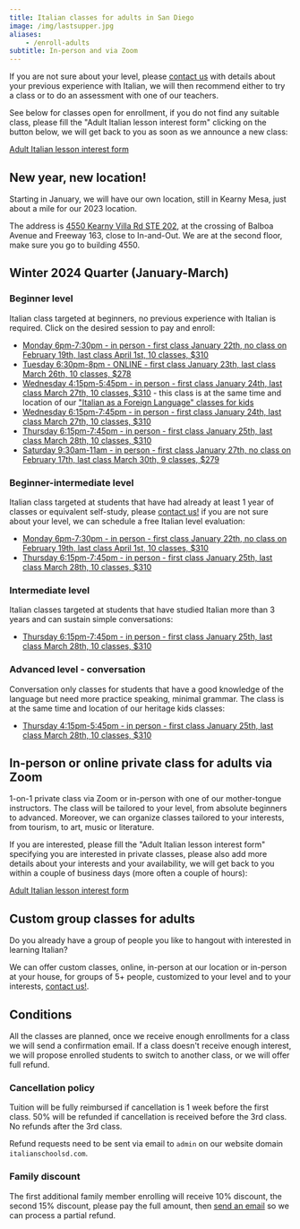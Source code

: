 ```yaml
---
title: Italian classes for adults in San Diego
image: /img/lastsupper.jpg
aliases:
    - /enroll-adults
subtitle: In-person and via Zoom
---
```


If you are not sure about your level, please [contact us](/contact) with details about your previous experience with Italian, we will then recommend either to try a class or to do an assessment with one of our teachers.

See below for classes open for enrollment, if you do not find any suitable class, please fill the "Adult Italian lesson interest form" clicking on the button below,
we will get back to you as soon as we announce a new class:

<div class="tc">
<a href="https://forms.gle/LHR7Htpeb3mQzV838" class="btn raise">Adult Italian lesson interest form</a>
</div>

## New year, new location!

Starting in January, we will have our own location, still in Kearny Mesa, just about a mile for our 2023 location.

The address is [4550 Kearny Villa Rd STE 202](https://maps.app.goo.gl/DSmbWhhoeKjhL1mo8), at the crossing of Balboa Avenue and Freeway 163, close to In-and-Out.
We are at the second floor, make sure you go to building 4550.

## Winter 2024 Quarter (January-March)

### Beginner level

Italian class targeted at beginners, no previous experience with Italian is required. Click on the desired session to pay and enroll:

* [Monday 6pm-7:30pm - in person - first class January 22th, no class on February 19th, last class April 1st, 10 classes, $310](https://link.waveapps.com/x89kfp-gy6avd)
* [Tuesday 6:30pm-8pm - ONLINE - first class January 23th, last class March 26th, 10 classes, $278](https://link.waveapps.com/6z3nzq-qx7ejg)
* [Wednesday 4:15pm-5:45pm - in person - first class January 24th, last class March 27th, 10 classes, $310](https://link.waveapps.com/tej3aw-28dcxw) - this class is at the same time and location of our ["Italian as a Foreign Language" classes for kids](news/italian-class-kids-sandiego-2024.md)
* [Wednesday 6:15pm-7:45pm - in person - first class January 24th, last class March 27th, 10 classes, $310](https://link.waveapps.com/kp4ygy-3569za)
* [Thursday 6:15pm-7:45pm - in person - first class January 25th, last class March 28th, 10 classes, $310](https://link.waveapps.com/uybrud-mce334)
* [Saturday 9:30am-11am - in person - first class January 27th, no class on February 17th, last class March 30th, 9 classes, $279](https://link.waveapps.com/jbs3ye-mtddhr)

### Beginner-intermediate level

Italian class targeted at students that have had already at least 1 year of classes or equivalent self-study, please [contact us!](/contact) if you are not sure about your level, we can schedule a free Italian level evaluation:

* [Monday 6pm-7:30pm - in person - first class January 22th, no class on February 19th, last class April 1st, 10 classes, $310](https://link.waveapps.com/u2kdfe-fd7esr)
* [Thursday 6:15pm-7:45pm - in person - first class January 25th, last class March 28th, 10 classes, $310](https://link.waveapps.com/xqucsa-yb967r)

### Intermediate level

Italian classes targeted at students that have studied Italian more than 3 years and can sustain simple conversations:

* [Thursday 6:15pm-7:45pm - in person - first class January 25th, last class March 28th, 10 classes, $310](https://link.waveapps.com/ekrkq9-fbtt2n)

### Advanced level - conversation

Conversation only classes for students that have a good knowledge of the language but need more practice speaking, minimal grammar. The class is at the same time and location of our heritage kids classes:

* [Thursday 4:15pm-5:45pm - in person - first class January 25th, last class March 28th, 10 classes, $310](https://link.waveapps.com/y6c7dx-xwyyfc)

## In-person or online private class for adults via Zoom

1-on-1 private class via Zoom or in-person with one of our mother-tongue instructors. The class will be tailored to your level, from absolute beginners to advanced. Moreover, we can organize classes tailored to your interests, from tourism, to art, music or literature.

If you are interested, please fill the "Adult Italian lesson interest form" specifying you are interested in private classes, please also add more details about your interests and your availability, we will get back to you within a couple of business days (more often a couple of hours):

<div class="tc">
<a href="https://forms.gle/LHR7Htpeb3mQzV838" class="btn raise">Adult Italian lesson interest form</a>
</div>

## Custom group classes for adults

Do you already have a group of people you like to hangout with interested in learning Italian?

We can offer custom classes, online, in-person at our location or in-person at your house, for groups of 5+ people, customized to your level and to your interests, [contact us!](/contact).

## Conditions

All the classes are planned, once we receive enough enrollments for a class we will send a confirmation email. If a class doesn't receive enough interest, we will propose enrolled students to switch to another class, or we will offer full refund.

### Cancellation policy

Tuition will be fully reimbursed if cancellation is 1 week before the first class.
50% will be refunded if cancellation is received before the 3rd class. No refunds after the 3rd class.

Refund requests need to be sent via email to `admin` on our website domain `italianschoolsd.com`.

### Family discount

The first additional family member enrolling will receive 10% discount, the second 15% discount, please pay the full amount, then [send an email](https://www.italianschoolsd.com/contact/) so we can process a partial refund.

